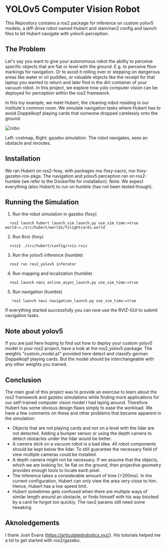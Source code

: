 # YOLOv5 Computer Vision Robot

This Repository contains a ros2 package for inference on custom yolov5 models, a diff-drive robot named Hubert and slam/nav2 config and launch files to let Hubert navigate with yolov5-perception.

## The Problem 

Let's say you want to give your autonomous robot the ability to perceive specific objects that are flat or level with the ground. E.g. to perceive floor markings for navigation. Or to avoid it rolling over or stepping on dangerous areas like water or oil puddles, or valuable objects like the receipt for that laptop you wanted to return and later find in the dirt container of your vacuum robot. In this project, we explore how yolo computer vision can be deployed for perception within the ros2 framework.

In this toy example, we meet Hubert, the cleaning robot residing in our institute's common room. We simulate navigation tasks where Hubert has to avoid Doppelkopf playing cards that someone dropped carelessly onto the ground.

![robo](https://user-images.githubusercontent.com/90965716/219977326-e1d704a0-006b-49f4-ad47-14b808e3534c.gif)

Left: costmap, Right: gazebo simulation. The robot navigates, sees an obstacle and reroutes.

## Installation

We ran Hubert on ros2-foxy, with packages ros-foxy-xacro, ros-foxy-gazebo-ros-pkgs. The navigation and yolov5 perception ran on ros2-humble (we refer to the Dockerfile for installation). Note: We expect everything (also Hubert) to run on humble (has not been tested though).

## Running the Simulation

1. Run the robot simulation in gazebo (foxy)
  ```      
    ros2 launch hubert launch_sim.launch.py use_sim_time:=true world:=./src/hubert/worlds/fslightcards.world 
  ```
2. Run Rviz (foxy)
  ```
    rviz2 ./src/hubert/config/rviz.rviz 
  ```
3. Run the yolov5 inference (humble)
  ```
    ros2 run ros2_yolov5 inferator
  ```
4. Run mapping and localization (humble)
  ```
    ros2 launch navi online_async_launch.py use_sim_time:=true
  ```
5. Run navigation (humble)
  ```
     ros2 launch navi navigation_launch.py use_sim_time:=true
  ```
If everything started successfully you can now use the RVIZ-GUI to submit navigation tasks. 


## Note about yolov5

If you are just here hoping to find out how to deploy your custom yolov5 model in your ros2 project, have a look at the ros2_yolov5 package. The weights "custom_model.pt" provided here detect and classify german Doppelkopf playing cards. But the model should be interchangeable with any other weights you trained. 


## Conclusion

The main goal of this project was to provide an exercise to learn about the ros2 framework and gazebo simulations while finding more applications for our self-trained computer vision model I had laying around. Therefore Hubert has some obvious design flaws simply to ease the workload. We have a few comments on these and other problems that became apparent in the simulation:

* Objects that are not playing cards and not on a level with the lidar are not detected. Adding a bumper sensor or using the depth camera to detect obstacles under the lidar would be better. 
* A camera stick on a vacuum robot is a bad idea. All robot components should be kept below the lidar. To still guarantee the necessary field of view multiple cameras could be installed. 
* A depth camera might not be necessary. If we assume that the objects, which we are looking for, lie flat on the ground, then projective geometry provides enough tools to locate each pixel. 
* The inference takes a considerable amount of time (>200ms). In the current configuration, Hubert can only view the area very close to him. Hence, Hubert has a low speed limit.
* Hubert sometimes gets confused when there are multiple ways of similar length around an obstacle, or finds himself with his way blocked by a card he forgot too quickly. The nav2 params still need some tweaking. 

## Aknoledgements

I thank Josh Evans (https://articulatedrobotics.xyz/). His tutorials helped me a lot to get started with ros2/gazebo. 
